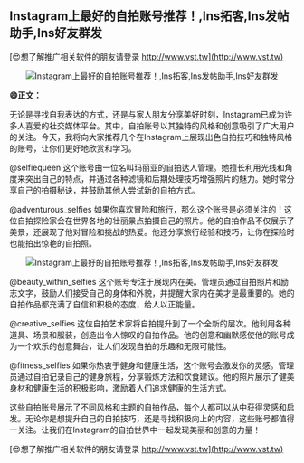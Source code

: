 ## **Instagram上最好的自拍账号推荐！,Ins拓客,Ins发帖助手,Ins好友群发**

[😍想了解推广相关软件的朋友请登录 http://www.vst.tw](http://www.vst.tw)

 <center><img src="https://vst.tw/MP4/tuiguang/png/7.png" alt="Instagram上最好的自拍账号推荐！,Ins拓客,Ins发帖助手,Ins好友群发"></center>

**😄正文：**

无论是寻找自我表达的方式，还是与家人朋友分享美好时刻，Instagram已成为许多人喜爱的社交媒体平台。其中，自拍账号以其独特的风格和创意吸引了广大用户的关注。今天，我将向大家推荐几个在Instagram上展现出色自拍技巧和独特风格的账号，让你们更好地欣赏和学习。

@selfiequeen
这个账号由一位名叫玛丽亚的自拍达人管理。她擅长利用光线和角度来突出自己的特点，并通过各种滤镜和后期处理技巧增强照片的魅力。她时常分享自己的拍摄秘诀，并鼓励其他人尝试新的自拍方式。

@adventurous_selfies
如果你喜欢冒险和旅行，那么这个账号是必须关注的！这位自拍探险家会在世界各地的壮丽景点拍摄自己的照片。他的自拍作品不仅展示了美景，还展现了他对冒险和挑战的热爱。他还分享旅行经验和技巧，让你在探险时也能拍出惊艳的自拍照。

 <center><img src="https://vst.tw/MP4/tuiguang/png/8.png" alt="Instagram上最好的自拍账号推荐！,Ins拓客,Ins发帖助手,Ins好友群发"></center>

@beauty_within_selfies
这个账号专注于展现内在美。管理员通过自拍照片和励志文字，鼓励人们接受自己的身体和外貌，并提醒大家内在美才是最重要的。她的自拍作品都充满了自信和积极的态度，给人以正能量。

@creative_selfies
这位自拍艺术家将自拍提升到了一个全新的层次。他利用各种道具、场景和服装，创造出令人惊叹的自拍作品。他的创意和幽默感使他的账号成为一个欢乐的创意舞台，让人们发现自拍的乐趣和无限可能性。

@fitness_selfies
如果你热衷于健身和健康生活，这个账号会激发你的灵感。管理员通过自拍记录自己的健身旅程，分享锻炼方法和饮食建议。他的照片展示了健美身材和健康生活的积极影响，激励着人们追求健康的生活方式。

这些自拍账号展示了不同风格和主题的自拍作品，每个人都可以从中获得灵感和启发。无论你是想提升自己的自拍技巧，还是寻找积极向上的内容，这些账号都值得一关注。让我们在Instagram的自拍世界中一起发现美丽和创意的力量！

[😍想了解推广相关软件的朋友请登录 http://www.vst.tw](http://www.vst.tw)



